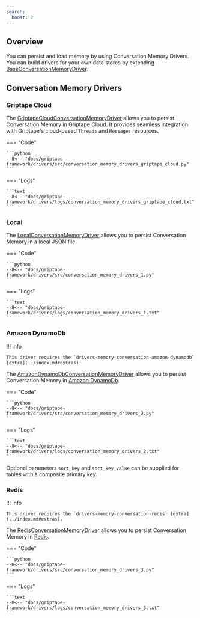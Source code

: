 ```yaml
---
search:
  boost: 2
---
```


## Overview

You can persist and load memory by using Conversation Memory Drivers. You can build drivers for your own data stores by extending [BaseConversationMemoryDriver](../../reference/griptape/drivers/memory/conversation/base_conversation_memory_driver.md).

## Conversation Memory Drivers

### Griptape Cloud

The [GriptapeCloudConversationMemoryDriver](../../reference/griptape/drivers/memory/conversation/griptape_cloud_conversation_memory_driver.md) allows you to persist Conversation Memory in Griptape Cloud. It provides seamless integration with Griptape's cloud-based `Threads` and `Messages` resources.

=== "Code"

    ```python
    --8<-- "docs/griptape-framework/drivers/src/conversation_memory_drivers_griptape_cloud.py"
    ```

=== "Logs"

    ```text
    --8<-- "docs/griptape-framework/drivers/logs/conversation_memory_drivers_griptape_cloud.txt"
    ```

### Local

The [LocalConversationMemoryDriver](../../reference/griptape/drivers/memory/conversation/local_conversation_memory_driver.md) allows you to persist Conversation Memory in a local JSON file.

=== "Code"

    ```python
    --8<-- "docs/griptape-framework/drivers/src/conversation_memory_drivers_1.py"
    ```

=== "Logs"

    ```text
    --8<-- "docs/griptape-framework/drivers/logs/conversation_memory_drivers_1.txt"
    ```

### Amazon DynamoDb

!!! info

    This driver requires the `drivers-memory-conversation-amazon-dynamodb` [extra](../index.md#extras).

The [AmazonDynamoDbConversationMemoryDriver](../../reference/griptape/drivers/memory/conversation/amazon_dynamodb_conversation_memory_driver.md) allows you to persist Conversation Memory in [Amazon DynamoDb](https://aws.amazon.com/dynamodb/).

=== "Code"

    ```python
    --8<-- "docs/griptape-framework/drivers/src/conversation_memory_drivers_2.py"
    ```

=== "Logs"

    ```text
    --8<-- "docs/griptape-framework/drivers/logs/conversation_memory_drivers_2.txt"
    ```

Optional parameters `sort_key` and `sort_key_value` can be supplied for tables with a composite primary key.

### Redis

!!! info

    This driver requires the `drivers-memory-conversation-redis` [extra](../index.md#extras).

The [RedisConversationMemoryDriver](../../reference/griptape/drivers/memory/conversation/redis_conversation_memory_driver.md) allows you to persist Conversation Memory in [Redis](https://redis.io/).

=== "Code"

    ```python
    --8<-- "docs/griptape-framework/drivers/src/conversation_memory_drivers_3.py"
    ```

=== "Logs"

    ```text
    --8<-- "docs/griptape-framework/drivers/logs/conversation_memory_drivers_3.txt"
    ```
